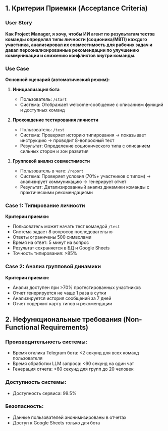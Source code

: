 ## 1. Критерии Приемки (Acceptance Criteria)

### User Story
**Как Project Manager, я хочу, чтобы ИИ агент по результатам тестов команды определял типы личности (соционика/MBTI) каждого участника, анализировал их совместимость для рабочих задач и давал персонализированные рекомендации по улучшению коммуникации и снижению конфликтов внутри команды.**

### Use Case
**Основной сценарий (автоматический режим):**

1. **Инициализация бота**
   - Пользователь: `/start`
   - Система: Отображает welcome-сообщение с описанием функций и доступных команд

2. **Прохождение тестирования личности**
   - Пользователь: `/test`
   - Система: Проверяет историю типирования → показывает инструкцию → проводит 8-вопросный тест
   - Результат: Определение соционического типа с описанием сильных сторон и зон развития

3. **Групповой анализ совместимости**
   - Пользователь в чате: `/report`
   - Система: Проверяет условия (70%+ участников с типом) → анализирует коммуникацию → генерирует отчет
   - Результат: Детализированный анализ динамики команды с практическими рекомендациями

### Case 1: Типирование личности
**Критерии приемки:**
- Пользователь может начать тест командой `/test`
- Система задает 8 вопросов последовательно
- Ответы ограничены 500 символами
- Время на ответ: 5 минут на вопрос
- Результат сохраняется в БД и Google Sheets
- Точность типирования: >85%

### Case 2: Анализ групповой динамики
**Критерии приемки:**
- Анализ доступен при >70% протестированных участников
- Отчет генерируется не чаще 1 раза в сутки
- Анализируется история сообщений за 7 дней
- Отчет содержит карту типов и рекомендации

## 2. Нефункциональные требования (Non-Functional Requirements)

### Производительность системы:
- Время отклика Telegram бота: <2 секунд для всех команд пользователя
- Время обработки LLM запроса: <60 секунд на один чат
- Генерация отчета: <60 секунд для групп до 20 человек

### Доступность системы:
- Доступность сервиса: 99.5% 

### Безопасность:
- Данные пользователей анонимизированы в отчетах
- Доступ к Google Sheets только для бота